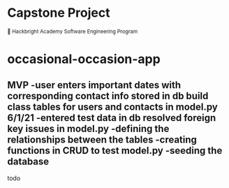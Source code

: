 # Capstone Project 

<sup>:apple: Hackbright Academy Software Engineering Program</sup>

# occasional-occasion-app 
MVP 
-user enters important dates with corresponding contact info stored in db
 build class tables for users and contacts in model.py 6/1/21
-entered test data in db resolved foreign key issues in model.py 
-defining the relationships between the tables 
-creating functions in CRUD to test model.py
-seeding the database 
-

todo 